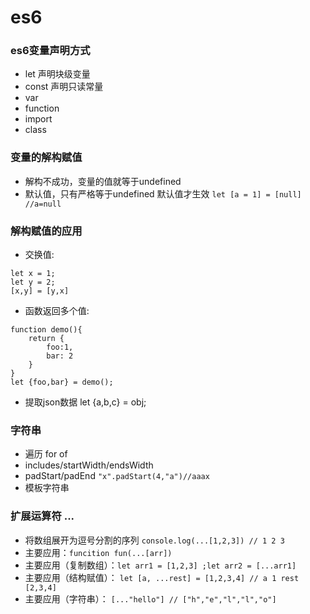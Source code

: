 # es6

###  es6变量声明方式
- let 声明块级变量
- const 声明只读常量
- var
- function
- import
- class 

### 变量的解构赋值
- 解构不成功，变量的值就等于undefined
- 默认值，只有严格等于undefined 默认值才生效 `let [a = 1] = [null] //a=null`

### 解构赋值的应用
- 交换值:
```
let x = 1;
let y = 2;
[x,y] = [y,x]
```
- 函数返回多个值:
```
function demo(){
    return {
        foo:1,
        bar: 2
    }
}
let {foo,bar} = demo();
```
- 提取json数据
let {a,b,c} = obj;

### 字符串
- 遍历 for of 
- includes/startWidth/endsWidth
- padStart/padEnd `"x".padStart(4,"a")//aaax`
- 模板字符串 

### 扩展运算符 ...
- 将数组展开为逗号分割的序列 `console.log(...[1,2,3]) // 1 2 3`
- 主要应用：`funcition fun(...[arr])`
- 主要应用（复制数组）：`let arr1 = [1,2,3] ;let arr2 = [...arr1]`
- 主要应用（结构赋值）： `let [a, ...rest] = [1,2,3,4] // a 1 rest [2,3,4]`
- 主要应用（字符串）： `[..."hello"] // ["h","e","l","l","o"]`